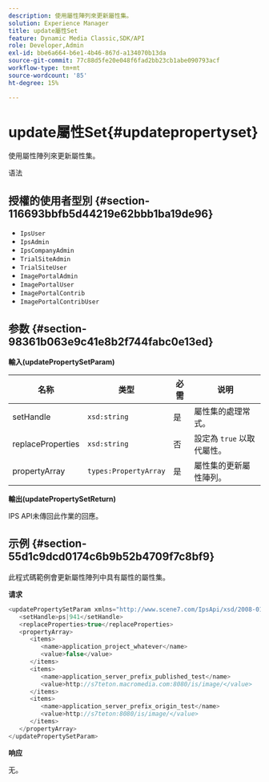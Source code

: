 ```yaml
---
description: 使用屬性陣列來更新屬性集。
solution: Experience Manager
title: update屬性Set
feature: Dynamic Media Classic,SDK/API
role: Developer,Admin
exl-id: bbe6a664-b6e1-4b46-867d-a134070b13da
source-git-commit: 77c88d5fe20e048f6fad2bb23cb1abe090793acf
workflow-type: tm+mt
source-wordcount: '85'
ht-degree: 15%

---
```


# update屬性Set{#updatepropertyset}

使用屬性陣列來更新屬性集。

语法

## 授權的使用者型別 {#section-116693bbfb5d44219e62bbb1ba19de96}

* `IpsUser`
* `IpsAdmin`
* `IpsCompanyAdmin`
* `TrialSiteAdmin`
* `TrialSiteUser`
* `ImagePortalAdmin`
* `ImagePortalUser`
* `ImagePortalContrib`
* `ImagePortalContribUser`

## 参数 {#section-98361b063e9c41e8b2f744fabc0e13ed}

**輸入(updatePropertySetParam)**

| 名称 | 类型 | 必需 | 说明 |
|---|---|---|---|
| setHandle | `xsd:string` | 是 | 屬性集的處理常式。 |
| replaceProperties | `xsd:string` | 否 | 設定為 `true` 以取代屬性。 |
| propertyArray | `types:PropertyArray` | 是 | 屬性集的更新屬性陣列。 |

**輸出(updatePropertySetReturn)**

IPS API未傳回此作業的回應。

## 示例 {#section-55d1c9dcd0174c6b9b52b4709f7c8bf9}

此程式碼範例會更新屬性陣列中具有屬性的屬性集。

**请求**

```java
<updatePropertySetParam xmlns="http://www.scene7.com/IpsApi/xsd/2008-01-15">
   <setHandle>ps|941</setHandle>
   <replaceProperties>true</replaceProperties>
   <propertyArray>
      <items>
         <name>application_project_whatever</name>
         <value>false</value>
      </items>
      <items>
         <name>application_server_prefix_published_test</name>
         <value>http://s7teton.macromedia.com:8080/is/image/</value>
      </items>
      <items>
         <name>application_server_prefix_origin_test</name>
         <value>http://s7teton:8080/is/image/</value>
      </items>
   </propertyArray>
</updatePropertySetParam>
```

**响应**

无。
